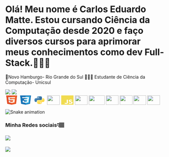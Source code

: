 # Olá!                                                                                                                                                                                              Meu nome é Carlos Eduardo Matte. Estou cursando Ciência da Computação desde 2020 e faço diversos cursos para aprimorar meus conhecimentos como dev Full-Stack.👩🏻‍💻

📍Novo Hamburgo- Rio Grande do Sul
👩🏻‍💻 Estudante de Ciência da Computação- Unicsul

<div>
<img align = "180cm" src = "https://github-readme-stats.vercel.app/api?username=CarlosEduardoMatte&show_icons=true&theme=dracula&include_all_commits=true&count_private=true" />
<img align = "180cm" src = "https://github-readme-stats.vercel.app/api/top-langs/?username=CarlosEduardoMatte&layout=compact&langs_count=16&theme=dracula" />
<br> 
<img  align="center"  height="30"  width="40"  src="https://raw.githubusercontent.com/devicons/devicon/master/icons/html5/html5-original.svg">
<img  align="center"  height="30"  width="40"  src="https://raw.githubusercontent.com/devicons/devicon/master/icons/css3/css3-original.svg">
<img  align="center"  height="30"  width="40"  src="https://raw.githubusercontent.com/devicons/devicon/master/icons/python/python-original.svg">
<img  align="center"  height="30"  width="40"  src="https://logodownload.org/wp-content/uploads/2016/10/php-logo.png">
<img  align="center" height="30"  width="40"  src="https://raw.githubusercontent.com/devicons/devicon/master/icons/javascript/javascript-plain.svg">
<img  align="center" height="30"  width="40"  src="https://iconape.com/wp-content/png_logo_vector/typescript.png">
<img  align="center" height="30"  width="50"  src="https://natqe.gallerycdn.vsassets.io/extensions/natqe/scss-generator/1.2.9/1550339585248/Microsoft.VisualStudio.Services.Icons.Default">
<img  align="center" height="30"  width="40"  src="https://cdn.iconscout.com/icon/free/png-512/jquery-10-1175155.png">
<img  align="center" height="30"  width="40"  src="https://devtools.com.br/blog/wp-content/uploads/2013/06/MySQL-Logo.wine_.png">
<img  align="center" height="30"  width="40"  src="https://upload.wikimedia.org/wikipedia/commons/thumb/b/b2/Bootstrap_logo.svg/2560px-Bootstrap_logo.svg.png">
<img  align="center" height="30"  width="40"  src="https://upload.wikimedia.org/wikipedia/commons/thumb/9/98/WordPress_blue_logo.svg/1024px-WordPress_blue_logo.svg.png">
</div>

![Snake animation](https://github.com/USERNAME/CarlosEduardoMatte/blob/output/github-contribution-grid-snake.svg)

<h3>Minha Redes sociais👇🏽<h3>

<a  href = "mailto: carloseduardomatte656@gmail.com"><img  src="https://img.shields.io/badge/-Gmail-%23333?style=for-the-badge&logo=gmail&logoColor=white"  target="_blank"></a>

<a href="https://www.linkedin.com/in/carloseduardomatte/"  target="_blank"><img  src="https://img.shields.io/badge/-LinkedIn-%230077B5?style=for-the-badge&logo=linkedin&logoColor=white"  target="_blank"></a>

</div>
